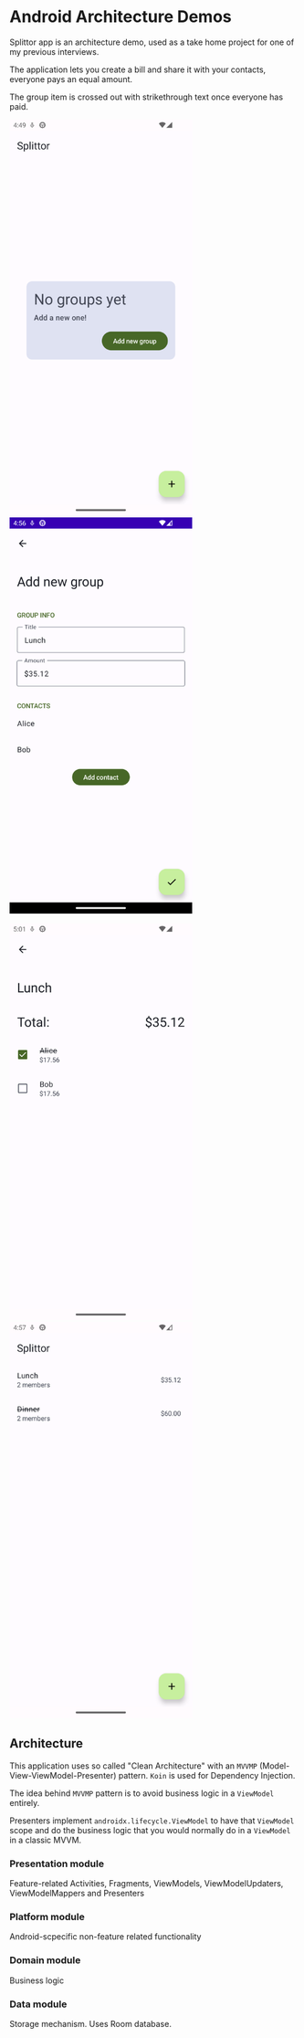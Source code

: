 # Android Architecture Demos

Splittor app is an architecture demo, used as a take home project for one of my previous interviews.

The application lets you create a bill and share it with your contacts, everyone pays an equal amount.

The group item is crossed out with strikethrough text once everyone has paid.

<img src="/screenshots/Empty.png" width="320" /> <img src="/screenshots/Wizard.png" width="320" />

<img src="/screenshots/Details.png" width="320" /> <img src="/screenshots/Overview.png" width="320" /> 

## Architecture

This application uses so called "Clean Architecture" with an `MVVMP` (Model-View-ViewModel-Presenter) pattern.
`Koin` is used for Dependency Injection.

The idea behind `MVVMP` pattern is to avoid business logic in a `ViewModel` entirely.

Presenters implement `androidx.lifecycle.ViewModel` to have that `ViewModel` scope and do the business logic that you would normally do in a `ViewModel` in a classic MVVM.

### Presentation module

Feature-related Activities, Fragments, ViewModels, ViewModelUpdaters, ViewModelMappers and Presenters

### Platform module

Android-scpecific non-feature related functionality

### Domain module

Business logic

### Data module

Storage mechanism. Uses Room database.

